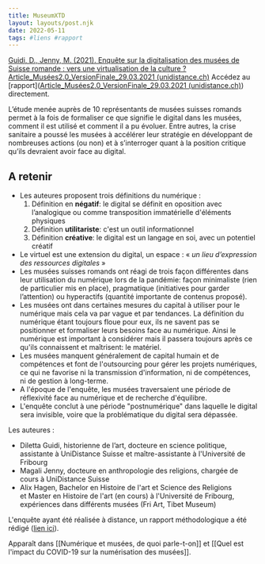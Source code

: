 ```yaml
---
title: MuseumXTD
layout: layouts/post.njk
date: 2022-05-11
tags: #liens #rapport
---
```


[Guidi, D., Jenny, M. (2021). Enquête sur la digitalisation des musées de Suisse romande : vers une virtualisation de la culture ?](https://unidistance.ch/en/history/research-project/musee-20-enquete-sur-la-digitalisation-des-musees-suisses)
[Article_Musées2.0_VersionFinale_29.03.2021 (unidistance.ch)](https://unidistance.ch/fileadmin//user_upload/public/UniDistance/00_Facultes/Histoire/Recherche/Projet_Musee_2.0_Rapport.pdf)
Accédez au [rapport]([Article_Musées2.0_VersionFinale_29.03.2021 (unidistance.ch)](https://unidistance.ch/fileadmin//user_upload/public/UniDistance/00_Facultes/Histoire/Recherche/Projet_Musee_2.0_Rapport.pdf)) directement. 

L’étude menée auprès de 10 représentants de musées suisses romands permet à la fois de formaliser ce que signifie le digital dans les musées, comment il est utilisé et comment il a pu évoluer. Entre autres, la crise sanitaire a poussé les musées à accélérer leur stratégie en développant de nombreuses actions (ou non) et à s’interroger quant à la position critique qu’ils devraient avoir face au digital.

## A retenir 
- Les auteures proposent trois définitions du numérique : 
	1. Définition en **négatif**: le digital se définit en oposition avec l’analogique ou comme transposition immatérielle d'éléments physiques
	2. Définition **utilitariste**: c'est un outil informationnel
	3. Définition **créative**: le digital est un langage en soi, avec un potentiel créatif
- Le virtuel est une extension du digital, un espace : « _un lieu d’expression des ressources digitales_ »
- Les musées suisses romands ont réagi de trois façon différentes dans leur utilisation du numérique lors de la pandémie: façon minimaliste (rien de particulier mis en place), pragmatique (initiatives pour garder l’attention) ou hyperactifs (quantité importante de contenus proposé). 
- Les musées ont dans certaines mesures du capital à utiliser pour le numérique mais cela va par vague et par tendances. La définition du numérique étant toujours floue pour eux, ils ne savent pas se positionner et formaliser leurs besoins face au numérique. Ainsi le numérique est important à considérer mais il passera toujours après ce qu'ils connaissent et maîtrisent: le matériel. 
- Les musées manquent généralement de capital humain et de compétences et font de l'outsourcing pour gérer les projets numériques, ce qui ne favorise ni la transmission d'information, ni de compétences, ni de gestion à long-terme. 
- A l'époque de l'enquête, les musées traversaient une période de réflexivité face au numérique et de recherche d'équilibre. 
- L'enquête conclut à une période "postnumérique" dans laquelle le digital sera invisible, voire que la problématique du digital sera dépassée. 


Les auteures : 
- Diletta Guidi, historienne de l’art, docteure en science politique, assistante à UniDistance Suisse et maître-assistante à l'Université de Fribourg
- Magali Jenny, docteure en anthropologie des religions, chargée de cours à UniDistance Suisse
- Alix Hagen, Bachelor en Histoire de l'art et Science des Religions et Master en Histoire de l'art (en cours) à l'Université de Fribourg, expériences dans différents musées (Fri Art, Tibet Museum)

L'enquête ayant été réalisée à distance, un rapport méthodologique a été rédigé ([lien ici](https://unidistance.ch/fileadmin/files/files_unidistance.ch/Documentation/Recherche/Muse%CC%81es2.0_Re%CC%81flexions_me%CC%81thodologie-a%CC%80-distance.pdf)). 

Apparaît dans [[Numérique et musées, de quoi parle-t-on]] et [[Quel est l'impact du COVID-19 sur la numérisation des musées]]. 